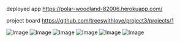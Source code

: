deployed app
https://polar-woodland-82006.herokuapp.com/

project board
https://github.com/treeswithlove/project3/projects/1

![Image](public/20190514_120642.jpg)
![Image](public/20190514_120744.jpg)
![Image](public/20190514_120948.jpg)
![Image](public/20190514_152422.jpg)
![Image](public/20190514_152424.jpg)
![Image](public/20190514_152429.jpg)